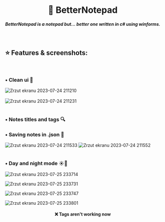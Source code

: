 <h1 align="center">📝 BetterNotepad</h1>
<h5 align="center">BetterNotepad is a notepad but... better one written in c# using winforms.</h5>
<br/>
<h2>⭐ Features & screenshots:</h2><br/>
<h3>• Clean ui 🧹</h3>

![Zrzut ekranu 2023-07-24 211210](https://github.com/siwusekkk/BetterNotepad/assets/80574029/aad398d1-815e-4a78-add3-32d37dd02e87)
<br/><br/>
![Zrzut ekranu 2023-07-24 211231](https://github.com/siwusekkk/BetterNotepad/assets/80574029/ec8797a7-2d5c-43c6-92d1-73369be5e24a)
<br/><br/>
<h3>• Notes titles and tags 🔍</h3>
<h3>• Saving notes in .json 💾</h3>


![Zrzut ekranu 2023-07-24 211533](https://github.com/siwusekkk/BetterNotepad/assets/80574029/bfd1d9d6-693c-4d46-b5af-7d6eab94e89d)
![Zrzut ekranu 2023-07-24 211552](https://github.com/siwusekkk/BetterNotepad/assets/80574029/44671c4a-8d23-42ba-aad4-65efc4ad583d)
<br/><br/>
<h3>• Day and night mode ☀🌙</h3>

![Zrzut ekranu 2023-07-25 233714](https://github.com/siwusekkk/BetterNotepad/assets/80574029/edb0168f-04b7-4938-963c-385ce0609900)

![Zrzut ekranu 2023-07-25 233731](https://github.com/siwusekkk/BetterNotepad/assets/80574029/0865533d-16b0-43a1-9d92-2b71de909b15)

![Zrzut ekranu 2023-07-25 233747](https://github.com/siwusekkk/BetterNotepad/assets/80574029/43de116a-96a9-4cf0-b819-5429823931eb)

![Zrzut ekranu 2023-07-25 233801](https://github.com/siwusekkk/BetterNotepad/assets/80574029/17b1fa2b-6ba7-44d6-9269-a8985ea3027c)

<h4 align="center">❌ Tags aren't working now</h4>
